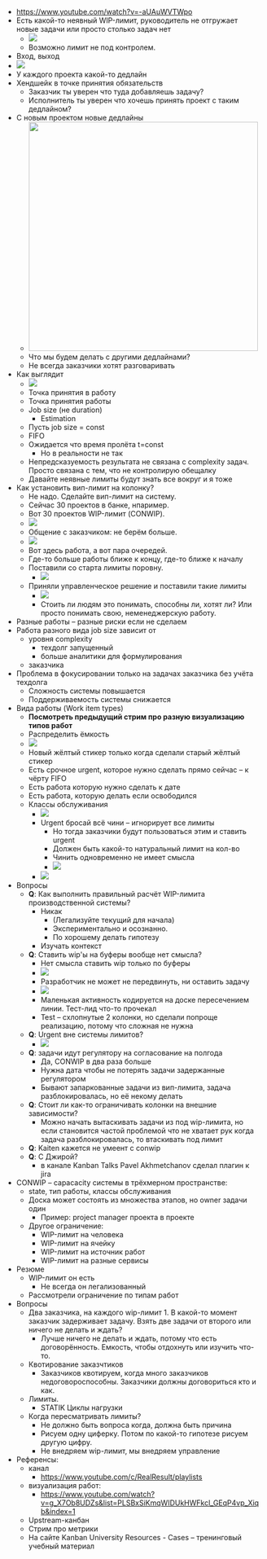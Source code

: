 - https://www.youtube.com/watch?v=-aUAuWVTWpo
- Есть какой-то неявный WIP-лимит, руководитель не отгружает новые задачи или просто столько задач нет
    - ![](https://firebasestorage.googleapis.com/v0/b/firescript-577a2.appspot.com/o/imgs%2Fapp%2Faptakhin%2FU1k9gOJ3Ij.png?alt=media&token=5f67a3f6-0320-454e-bf08-d1db3d908f5d)
    - Возможно лимит не под контролем.
- Вход, выход
- ![](https://firebasestorage.googleapis.com/v0/b/firescript-577a2.appspot.com/o/imgs%2Fapp%2Faptakhin%2F3MlA-zt-w6.png?alt=media&token=a7b949b5-f12a-42ea-b00d-55bbaf968709)
- У каждого проекта какой-то дедлайн
- Хендшейк в точке принятия обязательств
    - Заказчик ты уверен что туда добавляешь задачу?
    - Исполнитель ты уверен что хочешь принять проект с таким дедлайном?
- С новым проектом новые дедлайны
    - <img src="https://firebasestorage.googleapis.com/v0/b/firescript-577a2.appspot.com/o/imgs%2Fapp%2Faptakhin%2F669hq-zDj7.png?alt=media&token=cfd4053d-4f53-4c72-8c2e-562aaff631a3" width="450pt" />
    - Что мы будем делать с другими дедлайнами?
    - Не всегда заказчики хотят разговаривать
- Как выглядит
    - ![](https://firebasestorage.googleapis.com/v0/b/firescript-577a2.appspot.com/o/imgs%2Fapp%2Faptakhin%2FlWA3tnySbL.png?alt=media&token=e33745ac-3a1b-49d6-a572-95be93a48f18)
    - Точка принятия в работу
    - Точка принятия работы
    - Job size (не duration)
        - Estimation
    - Пусть job size = const
    - FIFO
    - Ожидается что время пролёта t=const
        - Но в реальности не так
    - Непредсказуемость результата не связана с complexity задач. Просто связана с тем, что не контролирую обещалку
    - Давайте неявные лимиты будут знать все вокруг и я тоже
- Как установить вип-лимит на колонку?
    - Не надо. Сделайте вип-лимит на систему.
    - Сейчас 30 проектов в банке, нпаример.
    - Вот 30 проектов WIP-лимит (CONWIP).
    - ![](https://firebasestorage.googleapis.com/v0/b/firescript-577a2.appspot.com/o/imgs%2Fapp%2Faptakhin%2FFSB-4oDX0n.png?alt=media&token=4acd36f4-91e2-4fc7-9a63-cd5a0f1e3c39)
    - Общение с заказчиком: не берём больше.
    - ![](https://firebasestorage.googleapis.com/v0/b/firescript-577a2.appspot.com/o/imgs%2Fapp%2Faptakhin%2F3m8w7Aw5Y5.png?alt=media&token=f7103bc1-c994-4932-b24b-e0e7d1a56e74)
    - Вот здесь работа, а вот пара очередей.
    - Где-то больше работы ближе к концу, где-то ближе к началу
    - Поставили со старта лимиты поровну.
        - ![](https://firebasestorage.googleapis.com/v0/b/firescript-577a2.appspot.com/o/imgs%2Fapp%2Faptakhin%2F1bnlg0lwte.png?alt=media&token=e01e3aa1-19f3-4af5-86ed-9a13ba223d83)
    - Приняли управленческое решение и поставили такие лимиты
        - ![](https://firebasestorage.googleapis.com/v0/b/firescript-577a2.appspot.com/o/imgs%2Fapp%2Faptakhin%2FvOv0JKiFkV.png?alt=media&token=d87178ff-82d7-4a79-be1d-7f931fc42387)
        - Стоить ли людям это понимать, способны ли, хотят ли? Или просто понимать свою, неменеджерскую работу.
- Разные работы – разные риски если не сделаем
- Работа разного вида job size зависит от
    - уровня complexity
        - техдолг запущенный
        - больше аналитики для формулирования
    - заказчика
- Проблема в фокусировании только на задачах заказчика без учёта техдолга
    - Сложность системы повышается
    - Поддерживаемость системы снижается
- Вида работы (Work item types)
    - __Посмотреть предыдущий стрим про разную визуализацию типов работ__
    - Распределить ёмкость
    - ![](https://firebasestorage.googleapis.com/v0/b/firescript-577a2.appspot.com/o/imgs%2Fapp%2Faptakhin%2F6w-z9K00VB.png?alt=media&token=e28d9243-6b26-4530-8944-9497d99d8779)
    - Новый жёлтый стикер только когда сделали старый жёлтый стикер
    - Есть срочное urgent, которое нужно сделать прямо сейчас – к чёрту FIFO
    - Есть работа которую нужно сделать к дате
    - Есть работа, которую делать если освободился
    - Классы обслуживания
        - ![](https://firebasestorage.googleapis.com/v0/b/firescript-577a2.appspot.com/o/imgs%2Fapp%2Faptakhin%2FO-Ab1bMUAo.png?alt=media&token=528cb110-e5c2-4999-83d2-d7f5d5dce857)
        - Urgent бросай всё чини – игнорирует все лимиты
            - Но тогда заказчики будут пользоваться этим и ставить urgent
            - Должен быть какой-то натуральный лимит на кол-во
            - Чинить одновременно не имеет смысла
            - ![](https://firebasestorage.googleapis.com/v0/b/firescript-577a2.appspot.com/o/imgs%2Fapp%2Faptakhin%2FIXo4HE9ek0.png?alt=media&token=faeec1ab-dfbc-45c7-bb45-6524148c28b7)
        - ![](https://firebasestorage.googleapis.com/v0/b/firescript-577a2.appspot.com/o/imgs%2Fapp%2Faptakhin%2F_oj4WHrnMp.png?alt=media&token=95a00cd3-13dd-43e0-a950-fbb9d6cff5bd)
- Вопросы
    - **Q**: Как выполнить правильный расчёт WIP-лимита производственной системы?
        - Никак
            - (Легализуйте текущий для начала)
            - Экспериментально и осознанно.
            - По хорошему делать гипотезу
        - Изучать контекст
    - **Q**: Ставить wip'ы на буферы вообще нет смысла?
        - Нет смысла ставить wip только по буферы
        - ![](https://firebasestorage.googleapis.com/v0/b/firescript-577a2.appspot.com/o/imgs%2Fapp%2Faptakhin%2FJjU_Pumxqn.png?alt=media&token=6a18af32-886c-4666-ac81-81a38564d0aa)
        - Разработчик не может не передвинуть, ни оставить задачу
        - ![](https://firebasestorage.googleapis.com/v0/b/firescript-577a2.appspot.com/o/imgs%2Fapp%2Faptakhin%2FvXf4YqQU9R.png?alt=media&token=3c22951f-4c5b-4ab5-b0a8-04e6896b1dbb)
        - Маленькая активность кодируется на доске пересечением линии. Тест-лид что-то прочекал
        - Test – схлопнутые 2 колонки, но сделали попроще реализацию, потому что сложная не нужна
    - **Q**: Urgent вне системы лимитов?
        - ![](https://firebasestorage.googleapis.com/v0/b/firescript-577a2.appspot.com/o/imgs%2Fapp%2Faptakhin%2F55MNs_nrRE.png?alt=media&token=3b004a76-614b-45b9-9057-e98f33ce8b2e)
    - **Q**: задачи идут регулятору на согласование на полгода
        - Да, CONWIP в два раза больше
        - Нужна дата чтобы не потерять задачи задержанные регулятором
        - Бывают запаркованные задачи из вип-лимита, задача разблокировалась, но её некому делать
    - **Q**: Стоит ли как-то ограничивать колонки на внешние зависимости?
        - Можно начать вытаскивать задачи из под wip-лимита, но если становится частой проблемой что не хватает рук когда задача разблокировалась, то втаскивать под лимит
    - **Q**: Kaiten кажется не умеент с conwip
    - **Q**: С Джирой?
        - в канале Kanban Talks Pavel Akhmetchanov сделал плагин к jira
- CONWIP – capacacity системы в трёхмерном пространстве:
    - state, тип работы, классы обслуживания
    - Доска может состоять из множества этапов, но owner задачи один
        - Пример: project manager проекта в проекте
    - Другое ограничение:
        - WIP-лимит на человека
        - WIP-лимит на ячейку
        - WIP-лимит на источник работ
        - WIP-лимит на разные сервисы
- Резюме
    - WIP-лимит он есть
        - Не всегда он легализованный
    - Рассмотрели ограничение по типам работ
- Вопросы
    - Два заказчика, на каждого wip-лимит 1. В какой-то момент заказчик задерживает задачу. Взять две задачи от второго или ничего не делать и ждать?
        - Лучше ничего не делать и ждать, потому что есть договорённость. Емкость, чтобы отдохнуть или изучить что-то.
    - Квотирование заказчтиков
        - Заказчиков квотируем, когда много заказчиков недоговороспособны. Заказчики должны договориться кто и как.
    - Лимиты.
        - STATIK Циклы нагрузки
    - Когда пересматривать лимиты?
        - Не должно быть вопроса когда, должна быть причина
        - Рисуем одну циферку. Потом по какой-то гипотезе рисуем другую цифру.
        - Не внедряем wip-лимит, мы внедряем управление
- Референсы:
    - канал
        - https://www.youtube.com/c/RealResult/playlists
    - визуализация работ:
        - https://www.youtube.com/watch?v=g_X7Ob8UDZs&list=PLSBxSiKmqWIDUkHWFkcl_GEqP4vp_Xiqb&index=1
    - Upstream-канбан
    - Стрим про метрики
    - На сайте Kanban University Resources - Cases – тренинговый учебный материал
